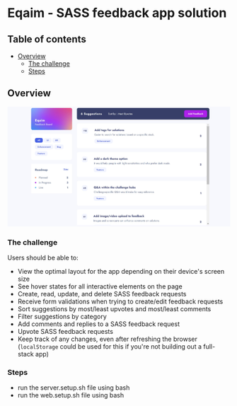 # Eqaim - SASS feedback app solution


## Table of contents

- [Overview](#overview)
  - [The challenge](#the-challenge)
  - [Steps](#steps)

## Overview
![Suggestion Page](previews/suggestion.jpg)

### The challenge

Users should be able to:

- View the optimal layout for the app depending on their device's screen size
- See hover states for all interactive elements on the page
- Create, read, update, and delete SASS feedback requests
- Receive form validations when trying to create/edit feedback requests
- Sort suggestions by most/least upvotes and most/least comments
- Filter suggestions by category
- Add comments and replies to a SASS feedback request
- Upvote SASS feedback requests
- Keep track of any changes, even after refreshing the browser (`localStorage` could be used for this if you're not building out a full-stack app)

### Steps
- run the server.setup.sh file using bash
- run the web.setup.sh file using bash


